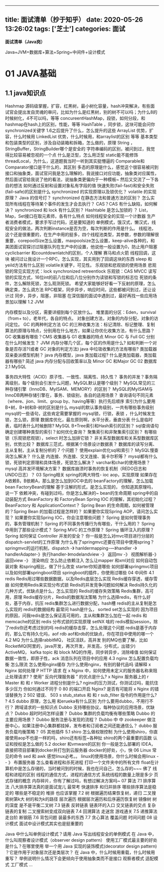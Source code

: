 
---
title: 面试清单（抄于知乎）
date: 2020-05-26 13:26:02
tags: ['芝士']
categories: 面试
---
**面试清单（Java岗）**

Java+JVM+数据库+算法+Spring+中间件+设计模式

# 01 JAVA基础

## 1.1 java知识点

Hashmap 源码级掌握，扩容，红黑树，最小树化容量，hash冲突解决，有些面试官会提出发自灵魂的审问，比如为什么是红黑树，别的树不可以吗；为什么8的时候树化，4不可以吗，等等
concureentHashMap，段锁，如何分段，和hashmap在hash上的区别，性能，等等
HashTable ，同步锁，这块可能会问你synchronized关键字 1.6之后提升了什么，怎么提升的这些
ArrayList 优势，扩容，什么时候用
LinkedList 优势，什么时候用，和arraylist的区别 等等
基本类型和包装类型的区别，涉及自动装箱和拆箱，怎么做的，原理
String ，StringBuffer，StringBuilder哪个是安全的
字符串编码的区别，被问到过，我觉得比较容易被忽视的一个点
什么是泛型，怎么用泛型
static能不能修饰threadLocal，为什么，这道题我当时一听到其实挺懵逼的
Comparable和Comparator接口是干什么的，其区别
多态的原理是什么，感觉这个很容易被问到
接口和抽象类，面试官问我是怎么理解的，我说接口对应功能，抽象类对应属性，然后面试官给我说了他的看法，说抽象类更偏向于一种模板~ 然后又交流了一下各自的想法
如何通过反射和设置对象私有字段的值
快速失败(fail-fast)和安全失败(fail-safe)的区别是什么
synchronized 的实现原理以及锁优化？
volatile 的实现原理？
Java 的信号灯？
synchronized 在静态方法和普通方法的区别？
怎么实现所有线程在等待某个事件的发生才会去执行？
CAS？CAS 有什么缺陷，如何解决？
synchronized 和 lock 有什么区别？
Hashtable 是怎么加锁的 ？
List，Map，Set接口在取元素师，各有什么特点
如何线程安全的实现一个计数器
生产者消费者模式，要求手写过代码，还是要知道的
单例模式，饿汉式，懒汉式，线程安全的做法，两次判断instance是否为空，每次判断的作用是什么。
线程池，这个还是很重要的，在生产中用的挺多，四个线程池类型，其参数，参数的理解很重要，corepoolSize怎么设置，maxpoolsize怎么设置，keep-alive各种的，和美团面试官探讨过阻塞队列在生产中的设置，他说他一般设置为0，防止用户阻塞
cyclicbarrier 和countdownlatch的区别，个人理解 赛马和点火箭
线程回调，这块 被问过让我设计一个RPC，怎么实现，其实用到了回调这块的东西
sleep 和yeild方法有什么区别
volatile关键字，可见性。
乐观锁和悲观锁的使用场景
悲观锁的常见实现方式：lock synchronized retreentlock
乐观锁：CAS MVCC
读写锁的实现方式，16位int的前八位和后八位分别作为读锁和写锁的标志位
死锁的条件，怎么解除死锁，怎么观测死锁。
希望大家能够好好看一下反射的原理，怎么确定类，怎么调方法
RPC框架，同步异步，响应时间，这些都被问到过，还让设计过
同步，异步，阻塞，非阻塞 在深信服的面试中遇到过，最好再找一些应用场景加以理解
1.2 JVM

内存模型以及分区，需要详细到每个区放什么。
堆里面的分区：Eden，survival （from+ to），老年代，各自的特点。
对象创建方法，对象的内存分配，对象的访问定位。
GC 的两种判定方法
GC 的三种收集方法：标记清除、标记整理、复制算法的原理与特点，分别用在什么地方，如果让你优化收集方法，有什么思路？
GC 收集器有哪些？CMS 收集器与 G1 收集器的特点
Minor GC 与 Full GC 分别在什么时候发生？
JVM 内存分哪几个区，每个区的作用是什么?
如和判断一个对象是否存活?(或者 GC 对象的判定方法)
java 中垃圾收集的方法有哪些?
类加载器双亲委派模型机制？
java 内存模型，java 类加载过程?
什么是类加载器，类加载器有哪些?
简述 java 内存分配与回收策率以及 Minor GC 和Major GC
02 数据库
2.1 MySQL

事务四大特性（ACID）原子性、一致性、隔离性、持久性？
事务的并发？事务隔离级别，每个级别会引发什么问题，MySQL默认是哪个级别？
MySQL常见的三种存储引擎（InnoDB、MyISAM、MEMORY）的区别？
MySQL的MyISAM与InnoDB两种存储引擎在，事务、锁级别，各自的适用场景？
查询语句不同元素（where、jion、limit、group by、having等等）执行先后顺序
索引为什么要用B+树，B+树和B-树的区别是什么
mysql的默认事务级别，一共有哪些事务级别
mysql的一些语句，这些肯定需要掌握的
mysql锁，行锁，表锁 ，什么时候发生锁，怎么锁，原理
数据库优化，最左原则啊，水平分表，垂直分表
什么是临时表，临时表什么时候删除?
MySQL B+Tree索引和Hash索引的区别？
sql查询语句确定创建哪种类型的索引？如何优化查询？
聚集索引和非聚集索引区别？
有哪些锁（乐观锁悲观锁），select 时怎么加排它锁？
非关系型数据库和关系型数据库区别，优势比较？
数据库三范式，根据某个场景设计数据表？
数据库的读写分离、主从复制，主从复制分析的 7 个问题？
使用explain优化sql和索引？
MySQL慢查询怎么解决？
什么是 内连接、外连接、交叉连接、笛卡尔积等？
mysql都有什么锁，死锁判定原理和具体场景，死锁怎么解决？
varchar和char的使用场景？
mysql 高并发环境解决方案？
数据库崩溃时事务的恢复机制（REDO日志和UNDO日志）？
03 Spring相关
spring的两大特性- ioc aop，实现原理
如果存在A依赖B，B依赖A，那么是怎么加到IOC中去的
beanFactory的理解，怎么加载bean
FactoryBean的理解
基于注解的形式，是怎么实现的， 你知道其原理吗，说一下
依赖冲突，有碰到过吗，你是怎么解决的~
bean的生命周期
spring中的自动装配方式
BeanFactory 和 FactoryBean
Spring IOC 的理解，其初始化过程？
BeanFactory 和 ApplicationContext？
Spring Bean 的生命周期，如何被管理的？Spring Bean 的加载过程是怎样的？
如果要你实现Spring AOP，请问怎么实现？
如果要你实现Spring IOC，你会注意哪些问题？
Spring 是如何管理事务的，事务管理机制？
Spring 的不同事务传播行为有哪些，干什么用的？
Spring 中用到了那些设计模式？
Spring MVC 的工作原理？
Spring 循环注入的原理？
Spring 如何保证 Controller 并发的安全？
你一般是怎么对mvc项目进行分层的
dispatch-servlet的工作原理
为什么有了springmvc还要在项目中使用spring？
springmvc的运行机制，dispatch -》 hanldermapping-—》handler -》handlerAdapter-》执行handler-》modelandview -》 返回mv -》 视图解析器-》返回view -》 渲染响应
怎么防止依赖注入
怎么让mapper 和xml对应
如何自动包装对象
和spring相比，做了什么改变
starter你知道哪些
如何部署springmvc项目 以及如何部署springboot项目
springboot的插件，你使用过哪些
04 中间件
4.1 redis
Redis用过哪些数据数据，以及Redis底层怎么实现
Redis缓存穿透，缓存雪崩
如何使用Redis来实现分布式锁
Redis的并发竞争问题如何解决
Redis持久化的几种方式，优缺点是什么，怎么实现的
Redis的缓存失效策略
Redis集群，高可用，原理
Redis缓存分片，Redis的数据淘汰策略
为什么选择redis，有什么好处，基于内存，抗压
redis集群怎么进行数据分配，hash槽
redis的主从复制是怎么实现的
redis的数据结构 最常问 hash是什么， sorted set怎么实现的
因为项目的原因，问我redis是怎么保证高可用的，主从和集群怎么加在一起
redis 和memcache的区别
redis 分布式锁的实现原理 setNX 啥的
redis模拟session，除了redis你还考虑过别的吗
redis的缓存击穿，怎么处理这个问题
redis是基于内存的，那么它有持久化吗，aof rdb
aof和rdb的优缺点，你在项目中使用的哪一个
4.2 MQ
为什么选择rabbitMQ， 社区活跃，高并发
别的MQ也要了解，比如RocketMQ(阿里的，java开发，再次开发，并发高，分布式，出错少)
ActiveMQ， kafka
topic 和 block
MQ的作用，同步转异步，消除峰值
如何保证数据一致性，即原子性，ack
消息队列在项目中的应用
4.3 nginx
怎么配置负载均衡
怎么限流
怎么使用nginx缓存
为什么使用nginx，有别的替代品吗
请解释 x Nginx 如何处理 P HTTP 请求
在 x Nginx 中，如何使用未定义的服务器名称来阻止处理请求? ?
使用“ 反向代理服务器 ” 的优点是什么?
x Nginx 服务器上的 r Master 和 和 r Worker 进程分别是什么?
nginx的压力测试，你测试过吗，能抗住多少压力
你如何通过不同于 0 80 的端口开启 Nginx?
是否有可能将 x Nginx 的错误替换为 2 502 错误、 503
s stub_status 和 和 r sub_filter 指令的作用是什么? ?
4.5 dubbo
原理，怎么用
和erueka有什么区别
为什么要用dubbo，不用行不行？
跨域请求的一些知识点
Dubbo 支持哪些协议，每种协议的应用场景，优缺点？
Dubbo 超时时间怎样设置？
Dubbo 集群的负载均衡有哪些策略
Dubbo 的主要应用场景？
Dubbo 服务注册与发现的流程？
Dubbo 中 中 zookeeper 做注册中心，如果注册中心集群都挂掉，发布者和订阅者之间还能通信么？
dubbo 服务负载均衡策略？
05 其他插件
5.1 shiro
怎么做权限控制
为什么使用shiro，你直接使用aop不也是一样的吗，shiro还有标签~各种扯
shiro的两个最重要的函数
认证和授权是怎么做的
5.2 docker
和vmware的区别
你一般是怎么部署的 IDEA，直接把项目部署到docker并打包到云服务器
docker的好处，小，快
06 Linux
常见的命令
sed 和 awk 感觉linux必考。。
linux的使用场景，你什么时候会用linux -- 》 布置服务器
怎么查看进程和杀死进程
打印一个文件夹中的所有文件
float在计算机中是怎么存储的，当时被问到的时候，我也在问自己，怎么存的~~~ 佛了
线程和进程的区别
线程的通信方式，进程的通信方式
系统线程的数量上限是多少
页式存储的概念
内存碎片，你有了解过吗，有想过解决方案吗~
07 算法
7.1 排序算法
八大排序算法真的是面试宠儿
最常考 快速排序 和归并排序
哪些排序算法是稳定的 哪些是不稳定的
堆排 也应该掌握
7.2 树
根据遍历结果恢复树，递归
二叉搜索树第k大
树的和为k的路径
层次遍历
根据层次遍历和后序遍历恢复树
镜像树
树的深度
是不是平衡二叉树
7.3 链表
反转链表
链表环的入口
交叉链表的交点
复杂链表的复制
二叉搜索树变成双向链表
7.4 回溯算法
走迷宫
游戏通关
7.5 递推算法
走台阶
断钢筋
7.6 背包问题
装最多的东西
7.7 贪心算法
覆盖问题
时间问题
08 设计模式
面试中设计模式其实也是挺重要的

Java 中什么叫单例设计模式？请用 Java 写出线程安全的单例模式
在 Java 中，什么叫观察者设计模式（observer design pattern）
使用工厂模式最主要的好处是什么？在哪里使用
举一个用 Java 实现的装饰模式(decorator design pattern) ？它是作用于对象层次还是类层次？
在 Java 中，什么时候用重载，什么时候用重写？
举例说明什么情况下会更倾向于使用抽象类而不是接口
观察者模式
适配模式
工厂模式
...